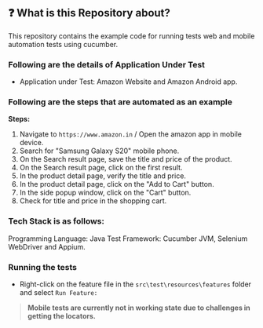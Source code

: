 
## :question: What is this Repository about?
This repository contains the example code for running tests web and mobile automation tests using cucumber.

### Following are the details of Application Under Test 
 - Application under Test: Amazon Website and Amazon Android app.

### Following are the steps that are automated as an example

**Steps:**
1. Navigate to `https://www.amazon.in` / Open the amazon app in mobile device.
1. Search for "Samsung Galaxy S20" mobile phone.
1. On the Search result page, save the title and price of the product.
1. On the Search result page, click on the first result.
1. In the product detail page, verify the title and price.
1. In the product detail page, click on the "Add to Cart" button.
1. In the side popup window, click on the "Cart" button.
1. Check for title and price in the shopping cart.

### Tech Stack is as follows: 
Programming Language: Java
Test Framework:  Cucumber JVM, Selenium WebDriver and Appium.

### Running the tests
- Right-click on the feature file in the `src\test\resources\features` folder and select `Run Feature:`

> **Mobile tests are currently not in working state due to challenges in getting the locators.**